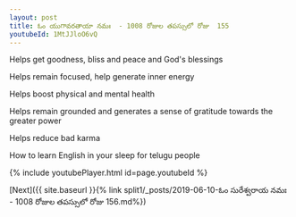 ```yaml
---
layout: post
title: ఓం యుగావరతాయా నమః  - 1008 రోజుల తపస్సులో రోజు  155
youtubeId: 1MtJJloO6vQ
---
```

 
 
Helps get goodness, bliss and peace and God's blessings
 
Helps remain focused, help generate inner energy 
 
Helps boost physical and mental health 
 
Helps remain grounded and generates a sense of gratitude towards the greater power 
 
Helps reduce bad karma
 
How to learn English in your sleep for telugu people
 
 
 
 


{% include youtubePlayer.html id=page.youtubeId %}
 
[Next]({{ site.baseurl }}{% link split1/_posts/2019-06-10-ఓం సురేశ్వరాయ నమః  - 1008 రోజుల తపస్సులో రోజు  156.md%})
 
